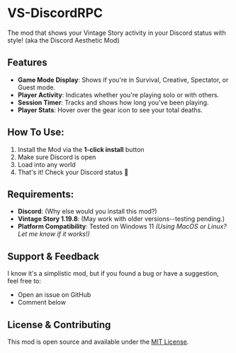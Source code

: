 # VS-DiscordRPC
The mod that shows your Vintage Story activity in your Discord status with style! (aka the Discord Aesthetic Mod)

## Features
* **Game Mode Display**: Shows if you're in Survival, Creative, Spectator, or Guest mode.
* **Player Activity**: Indicates whether you're playing solo or with others.
* **Session Timer**: Tracks and shows how long you've been playing.
* **Player Stats**: Hover over the gear icon to see your total deaths.

## How To Use:
1. Install the Mod via the **1-click install** button
2. Make sure Discord is open
3. Load into any world
4. That's it! Check your Discord status 🐧

## Requirements:
* **Discord**: (Why else would you install this mod?)
* **Vintage Story 1.19.8**: (May work with older versions--testing pending.)
* **Platform Compatibility**: Tested on Windows 11 *(Using MacOS or Linux? Let me know if it works!)*

## Support & Feedback
I know it's a simplistic mod, but if you found a bug or have a suggestion, feel free to:
* Open an issue on GitHub
* Comment below

## License & Contributing
This mod is open source and available under the [MIT License](LICENSE).
